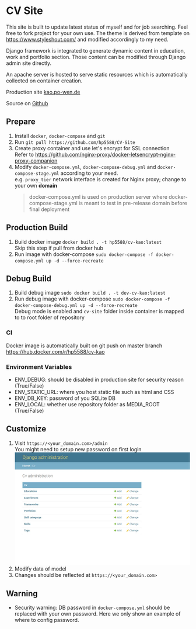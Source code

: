 # CV Site
This site is built to update latest status of myself and for job searching. Feel free to fork project for your own use. The theme is derived from template on https://www.styleshout.com/ and modified accordingly to my need.

Django framework is integrated to generate dynamic content in education, work and portfolio section. Those content can be modified through Django admin site directly. 

An apache server is hosted to serve static resources which is automatically collected on container creation.

Production site [kao.po-wen.de](https://kao.po-wen.de/)

Source on [Github](https://github.com/hp5588/CV-Site)


## Prepare
1. Install `docker`, `docker-compose` and `git`
1. Run `git pull https://github.com/hp5588/CV-Site`
1. Create proxy container and use let's encrypt for SSL connection \
 Refer to https://github.com/nginx-proxy/docker-letsencrypt-nginx-proxy-companion
1. Modify `docker-compose.yml`,  `docker-compose-debug.yml` and `docker-compose-stage.yml` according to your need.\
    e.g. `proxy_tier` network interface is created for Nginx proxy; change to your own **domain**
    > docker-compose.yml is used on production server where docker-compose-stage.yml is meant to test in pre-release domain before final deployment

## Production Build
1. Build docker image `docker build . -t hp5588/cv-kao:latest` \
   Skip this step if pull from docker hub
1. Run image with docker-compose `sudo docker-compose -f docker-compose.yml up -d --force-recreate`
  
## Debug Build
1. Build debug image `sudo docker build . -t dev-cv-kao:latest`
1. Run debug image with docker-compose `sudo docker-compose -f docker-compose-debug.yml up -d --force-recreate`\
    Debug mode is enabled and `cv-site` folder inside container is mapped to to root folder of repository
### CI
Docker image is automatically built on git push on master branch
https://hub.docker.com/r/hp5588/cv-kao

### Environment Variables
- ENV_DEBUG: should be disabled in production site for security reason (True/False)
- ENV_STATIC_URL: where you host static file such as html and CSS
- ENV_DB_KEY: password of you SQLite DB 
- ENV_LOCAL: whether use repository folder as MEDIA_ROOT (True/False)

## Customize
1. Visit `https://<your_domain.com>/admin` \
You might need to setup new password on first login
![Admin Site](images/admin_site.jpg)
2. Modify data of model
3. Changes should be reflected at `https://<your_domain.com>` 

## Warning
- Security warning: DB password in `docker-compose.yml` should be replaced with your own password. Here we only show an example of where to config password.